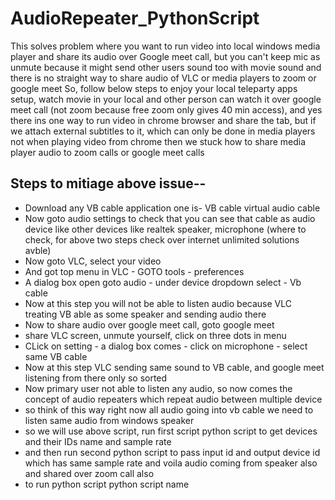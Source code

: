 # AudioRepeater_PythonScript

This solves problem where you want to run video into local windows media player and share its audio over Google meet call, but you can't keep mic as unmute because it might send other users sound too with movie sound and there is no straight way to share audio of VLC or media players to zoom or google meet
So, follow below steps to enjoy your local teleparty apps setup, watch movie in your local and other person can watch it over google meet call (not zoom because free zoom only gives 40 min access), and yes there ins one way to run video in chrome browser and share the tab, but if we attach external subtitles to it, which can only be done in media players not when playing video from chrome then we stuck how to share media player audio to zoom calls or google meet calls

## Steps to mitiage above issue--
- Download any VB cable application one is- VB cable virtual audio cable
- Now goto audio settings to check that you can see that cable as audio device like other devices like realtek speaker, microphone (where to check, for above two steps check over internet unlimited solutions avble)
- Now goto VLC, select your video
- And got top menu in VLC - GOTO tools - preferences
- A dialog box open goto audio - under device dropdown select - Vb cable
- Now at this step you will not be able to listen audio because VLC treating VB able as some speaker and sending audio there
- Now to share audio over google meet call, goto google meet
- share VLC screen, unmute yourself, click on three dots in menu
- CLick on setting - a dialog box comes - click on microphone - select same VB cable
- Now at this step VLC sending same sound to VB cable, and google meet listening from there only so sorted
- Now primary user not able to listen any audio, so now comes the concept of audio repeaters which repeat audio between multiple device
- so think of this way right now all audio going into vb cable we need to listen same audio from windows speaker
- so we will use above script, run first script python script to get devices and their IDs name and sample rate
- and then run second python script to pass input id and output device id which has same sample rate and voila audio coming from speaker also and shared over zoom call also
- to run python script python script name
